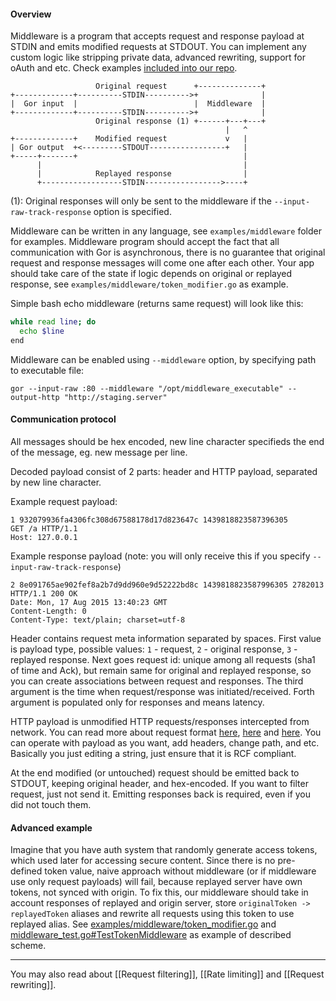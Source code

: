 #### Overview
Middleware is a program that accepts request and response payload at STDIN and emits modified requests at STDOUT. You can implement any custom logic like stripping private data, advanced rewriting, support for oAuth and etc. Check examples [included into our repo](https://github.com/buger/gor/tree/master/examples/middleware).


```
                   Original request      +--------------+
+-------------+----------STDIN---------->+              |
|  Gor input  |                          |  Middleware  |
+-------------+----------STDIN---------->+              |
                   Original response (1) +------+---+---+
                                                |   ^
+-------------+    Modified request             v   |
| Gor output  +<---------STDOUT-----------------+   |
+-----+-------+                                     |
      |                                             |
      |            Replayed response                |
      +------------------STDIN----------------->----+
```

(1): Original responses will only be sent to the middleware if the `--input-raw-track-response` option is specified.

Middleware can be written in any language, see `examples/middleware` folder for examples.
Middleware program should accept the fact that all communication with Gor is asynchronous, there is no guarantee that original request and response messages will come one after each other. Your app should take care of the state if logic depends on original or replayed response, see `examples/middleware/token_modifier.go` as example.

Simple bash echo middleware (returns same request) will look like this:
```bash
while read line; do
  echo $line
end
```

Middleware can be enabled using `--middleware` option, by specifying path to executable file:
```
gor --input-raw :80 --middleware "/opt/middleware_executable" --output-http "http://staging.server"
```

#### Communication protocol
All messages should be hex encoded, new line character specifieds the end of the message, eg. new message per line.

Decoded payload consist of 2 parts: header and HTTP payload, separated by new line character.  

Example request payload:

```
1 932079936fa4306fc308d67588178d17d823647c 1439818823587396305
GET /a HTTP/1.1
Host: 127.0.0.1

```

Example response payload (note: you will only receive this if you specify `--input-raw-track-response`)

```
2 8e091765ae902fef8a2b7d9dd960e9d52222bd8c 1439818823587996305 2782013
HTTP/1.1 200 OK
Date: Mon, 17 Aug 2015 13:40:23 GMT
Content-Length: 0
Content-Type: text/plain; charset=utf-8

```

Header contains request meta information separated by spaces. First value is payload type, possible values: `1` - request, `2` - original response, `3` - replayed response.
Next goes request id: unique among all requests (sha1 of time and Ack), but remain same for original and replayed response, so you can create associations between request and responses. The third argument is the time when request/response was initiated/received. Forth argument is populated only for responses and means latency.

HTTP payload is unmodified HTTP requests/responses intercepted from network. You can read more about request format [here](http://www.jmarshall.com/easy/http/), [here](https://en.wikipedia.org/wiki/Hypertext_Transfer_Protocol) and [here](http://www.w3.org/Protocols/rfc2616/rfc2616.html). You can operate with payload as you want, add headers, change path, and etc. Basically you just editing a string, just ensure that it is RCF compliant.

At the end modified (or untouched) request should be emitted back to STDOUT, keeping original header, and hex-encoded. If you want to filter request, just not send it. Emitting responses back is required, even if you did not touch them.

#### Advanced example
Imagine that you have auth system that randomly generate access tokens, which used later for accessing secure content. Since there is no pre-defined token value, naive approach without middleware (or if middleware use only request payloads) will fail, because replayed server have own tokens, not synced with origin. To fix this, our middleware should take in account responses of replayed and origin server, store `originalToken -> replayedToken` aliases and rewrite all requests using this token to use replayed alias. See [examples/middleware/token_modifier.go](https://github.com/buger/gor/tree/master/examples/middleware/token_modifier.go) and [middleware_test.go#TestTokenMiddleware](https://github.com/buger/gor/tree/master/middleware_test.go) as example of described scheme.

***

You may also read about [[Request filtering]], [[Rate limiting]] and [[Request rewriting]].